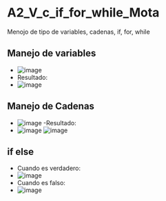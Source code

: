# A2_V_c_if_for_while_Mota
Menojo de tipo de variables, cadenas, if, for, while
## Manejo de variables
- ![image](https://github.com/user-attachments/assets/56d82c86-5753-4e92-a3ea-bfa8f752c751)
- Resultado:
- ![image](https://github.com/user-attachments/assets/a3d92277-26d0-4f93-9118-213f2b0b8cbf)
## Manejo de Cadenas
- ![image](https://github.com/user-attachments/assets/ab721d14-cc34-46e8-8d35-6cc94995530a)
-Resultado:
- ![image](https://github.com/user-attachments/assets/e36a8f72-847e-4a95-a6db-aa269a202646)
   ![image](https://github.com/user-attachments/assets/9ce059b1-a141-44b2-b614-45c2f0611e7c)
## if else
- Cuando es verdadero:
- ![image](https://github.com/user-attachments/assets/5eaa4d86-88fe-46e0-8c98-384efb9fd836)
- Cuando es falso:
- ![image](https://github.com/user-attachments/assets/49ed5c76-4f0b-435a-85af-dfdaec706bc6)

